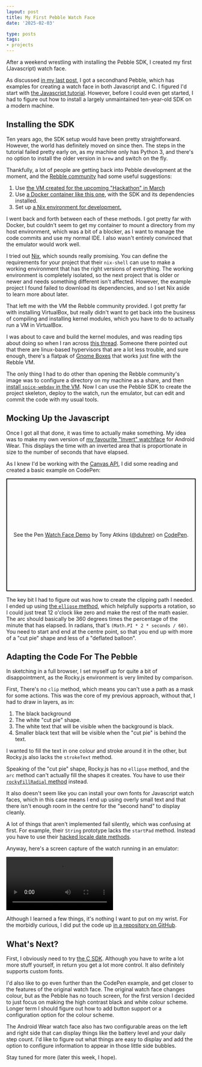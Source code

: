 ```yaml
---
layout: post
title: My First Pebble Watch Face
date: '2025-02-03'

type: posts
tags:
- projects
---
```


After a weekend wrestling with installing the Pebble SDK, I created my first
(Javascript) watch face.

<!--more-->

As discussed [in my last post](/2025-01-20-secondhand-pebble/), I got a
secondhand Pebble, which has examples for creating a watch face in both
Javascript and C.  I figured I'd start with [the Javascript
tutorial](https://developer.rebble.io/developer.pebble.com/tutorials/js-watchface-tutorial/part1/index.html).
However, before I could even get started, I had to figure out how to install a
largely unmaintained ten-year-old SDK on a modern machine.

## Installing the SDK

Ten years ago, the SDK setup would have been pretty straightforward.  However,
the world has definitely moved on since then. The steps in the tutorial failed
pretty early on, as my machine only has Python 3, and there's no option to
install the older version in `brew` and switch on the fly.

Thankfully, a lot of people are getting back into Pebble development at the
moment, and the [Rebble community](https://rebble.io/) had some useful
suggestions:

1. Use [the VM created for the upcoming "Hackathon" in
   March](https://rebble.io/hackathon-002/vm/)
2. Use [a Docker container like this
   one](https://github.com/pebble-dev/rebble-docker), with the SDK and its
   dependencies installed.
3. Set up [a Nix environment for
   development.](https://github.com/sorixelle/pebble.nix)

I went back and forth between each of these methods.  I got pretty far with
Docker, but couldn't seem to get my container to mount a directory from my host
environment, which was a bit of a blocker, as I want to manage the code commits
and use my normal IDE.  I also wasn't entirely convinced that the emulator would
work well.

I tried out [Nix](https://nixos.org/), which sounds really promising.  You can
define the requirements for your project that their `nix-shell` can use to make
a working environment that has the right versions of everything. The working environment is completely isolated, so the next project that is older or newer and needs something different isn't affected.  However, the example
project I found failed to download its dependencies, and so I set Nix aside to
learn more about later.

That left me with the VM the Rebble community provided. I got pretty far with
installing VirtualBox, but really didn't want to get back into the business of
compiling and installing kernel modules, which you have to do to actually run a VM in VirtualBox.

I was about to cave and build the kernel modules, and was reading tips about
doing so when I ran across [this
thread](https://discussion.fedoraproject.org/t/trouble-signing-kernel-modules-for-virtualbox/71393/2?u=vgaetera).
Someone there pointed out that there are linux-based hypervisors that are a lot
less trouble, and sure enough, there's a flatpak of [Gnome
Boxes](https://apps.gnome.org/en-GB/Boxes/) that works just fine with the Rebble
VM.

The only thing I had to do other than opening the Rebble community's image was
to configure a directory on my machine as a share, and then [install
`spice-webdav` in the VM](https://www.debugpoint.com/share-folder-gnome-boxes/).
Now I can use the Pebble SDK to create the project skeleton, deploy to the
watch, run the emulator, but can edit and commit the code with my usual tools.

## Mocking Up the Javascript

Once I got all that done, it was time to actually make something. My idea was to
make my own version of [my favourite "Invert"
watchface](https://play.google.com/store/apps/details?id=com.ustwo.watchfaces.basic)
for Android Wear. This displays the time with an inverted area that is
proportionate in size to the number of seconds that have elapsed.

As I knew I'd be working with the [Canvas
API](https://developer.mozilla.org/en-US/docs/Web/API/Canvas_API), I did some
reading and created a basic example on CodePen:


<p class="codepen" data-height="480" data-theme-id="dark" data-default-tab="result" data-slug-hash="QwLPodg" data-pen-title="Watch Face Demo" data-user="duhrer" style="height: 300px; box-sizing: border-box; display: flex; align-items: center; justify-content: center; border: 2px solid; margin: 1em 0; padding: 1em;">
  <span>See the Pen <a href="https://codepen.io/duhrer/pen/QwLPodg">
  Watch Face Demo</a> by Tony Atkins (<a href="https://codepen.io/duhrer">@duhrer</a>)
  on <a href="https://codepen.io">CodePen</a>.</span>
</p>
<script async src="https://public.codepenassets.com/embed/index.js"></script>

The key bit I had to figure out was how to create the clipping path I needed.  I
ended up using [the `ellipse`
method](https://developer.mozilla.org/en-US/docs/Web/API/CanvasRenderingContext2D/ellipse),
which helpfully supports a rotation, so I could just treat 12 o'clock like zero
and make the rest of the math easier.  The arc should basically be 360 degrees
times the percentage of the minute that has elapsed.  In radians, that's
`(Math.PI * 2 * seconds / 60)`.  You need to start and end at the centre point,
so that you end up with more of a "cut pie" shape and less of a "deflated
balloon".

## Adapting the Code For The Pebble

In sketching in a full browser, I set myself up for quite a bit of
disappointment, as the Rocky.js environment is very limited by comparison.

First, There's no `clip` method, which means you can't use a path as a mask for
some actions.  This was the core of my previous approach, without that, I had to
draw in layers, as in:

1. The black background
2. The white "cut pie" shape.
3. The white text that will be visible when the background is black.
4. Smaller black text that will be visible when the "cut pie" is behind the
   text.

I wanted to fill the text in one colour and stroke around it in the other, but
Rocky.js also lacks the `strokeText` method.

Speaking of the "cut pie" shape, Rocky.js has no `ellipse` method, and the `arc`
method can't actually fill the shapes it creates.  You have to use their
[`rockyFillRadial`
method](https://developer.rebble.io/developer.pebble.com/docs/rockyjs/CanvasRenderingContext2D/index.html#rockyFillRadial)
instead.

It also doesn't seem like you can install your own fonts for Javascript watch
faces, which in this case means I end up using overly small text and that there
isn't enough room in the centre for the "second hand" to display cleanly.

A lot of things that aren't implemented fail silently, which was confusing at
first.  For example, their `String` prototype lacks the `startPad` method.
Instead you have to use their [hacked locale date
methods](https://developer.rebble.io/developer.pebble.com/docs/rockyjs/Date/index.html).

Anyway, here's a screen capture of the watch running in an emulator:

 <video width="284" controls alt="The sample watch face running in an emulator.">
  <source src="/assets//movies/2025-02-03-watchface-in-pebble-emulator.mp4" type="video/mp4">
  Your browser does not support the video tag.
</video> 

Although I learned a few things, it's nothing I want to put on my wrist.  For the morbidly curious, I did put the code up [in a repository on GitHub](https://github.com/duhrer/pebble-vertin-js).

## What's Next?

First, I obviously need to try [the C
SDK](https://developer.rebble.io/developer.pebble.com/docs/c/index.html).
Although you have to write a lot more stuff yourself, in return you get a lot
more control.  It also definitely supports custom fonts.

I'd also like to go even further than the CodePen example, and get closer to the
features of the original watch face. The original watch face changes colour, but
as the Pebble has no touch screen, for the first version I decided to just focus
on making the high contrast black and white colour scheme.  Longer term I should
figure out how to add button support or a configuration option for the colour
scheme.

The Android Wear watch face also has two configurable areas on the left and
right side that can display things like the battery level and your daily step
count. I'd like to figure out what things are easy to display and add the
option to configure information to appear in those little side bubbles.

Stay tuned for more (later this week, I hope).